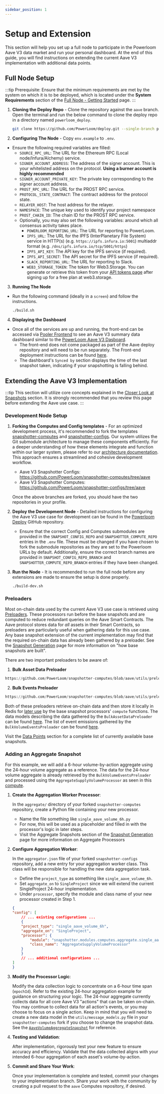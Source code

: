 ```yaml
---
sidebar_position: 1
---
```


# Setup and Extension

This section will help you set up a full node to participate in the Powerloom Aave V3 data market and run your personal dashboard. At the end of this guide, you will find instructions on extending the current Aave V3 implementation with additional data points.

## Full Node Setup

:::tip
Prerequisite: Ensure that the minimum requirements are met by the system on which it is to be deployed, which is located under the **System Requirements** section of the [Full Node - Getting Started](/docs/build-with-powerloom/snapshotter-node/full-node/getting-started.md) page.
:::

1. **Cloning the Deploy Repo** - Clone the repository against the `aave` branch. Open the terminal and run the below command to clone the deploy repo in a directory named `powerloom_deploy`. 
    ```bash
    git clone https://github.com/PowerLoom/deploy.git --single-branch powerloom_deploy --branch aave && cd powerloom_deploy
    ```

2. **Configuring The Node** - Copy `env.example` to `.env`.
- Ensure the following required variables are filled:
     - `SOURCE_RPC_URL`: The URL for the Ethereum RPC (Local node/Infura/Alchemy) service.
     - `SIGNER_ACCOUNT_ADDRESS`: The address of the signer account. This is your whitelisted address on the protocol. **Using a burner account is highly recommended**
     - `SIGNER_ACCOUNT_PRIVATE_KEY`: The private key corresponding to the signer account address.
     - `PROST_RPC_URL`: The URL for the PROST RPC service.
     - `PROTOCOL_STATE_CONTRACT`: The contract address for the protocol state.
     - `RELAYER_HOST`: The host address for the relayer.
     - `NAMESPACE`: The unique key used to identify your project namespace
     - `PROST_CHAIN_ID`: The chain ID for the PROST RPC service.
   - Optionally, you may also set the following variables:
     around which all consensus activity takes place.
     - `POWERLOOM_REPORTING_URL`: The URL for reporting to PowerLoom.
     - `IPFS_URL`: The URL for the IPFS (InterPlanetary File System) service in HTTP(s) (e.g. `https://ipfs.infura.io:5001`) multiaddr format (e.g. `/dns/ipfs.infura.io/tcp/5001/https`)
     - `IPFS_API_KEY`: The API key for the IPFS service (if required).
     - `IPFS_API_SECRET`: The API secret for the IPFS service (if required).
     - `SLACK_REPORTING_URL`: The URL for reporting to Slack.
     - `WEB3_STORAGE_TOKEN`: The token for Web3.Storage. You can generate or retrieve this token from your [API tokens page](https://web3.storage/tokens/?create=true) after signing up for a free plan at web3.storage.

3. **Running The Node**
- Run the following command (ideally in a `screen`) and follow the instructions.
    ```bash
    ./build.sh
    ```

4. **Displaying the Dashboard**
- Once all of the services are up and running, the front-end can be accessed via [Pooler Frontend](https://github.com/PowerLoom/pooler-frontend/tree/aave) to see an Aave V3 summary data dashboard similar to the [PowerLoom Aave V3 Dasboard](https://aave-v3.powerloom.io/).
    - The front-end does not come packaged as part of the Aave deploy repository and will need to be run separately. The Front-end deployment instructions can be found [here](https://github.com/PowerLoom/pooler-frontend/tree/aave?tab=readme-ov-file#powerloom-pooler-product).
    - The dashboard's `Synced by` section displays the time of the last snapshot taken, indicating if your snapshotting is falling behind.

## Extending the Aave V3 Implementation

:::tip
This section will utilize core concepts explained in the [Closer Look at Snapshots](/docs/build-with-powerloom/use-cases/existing-implementations/uniswap-dashboard/closer-look-at-snapshots) section. It is strongly recommended that you review this page before extending the Aave use case.
:::

### Development Node Setup

1. **Forking the Computes and Config templates** - For an optimized development process, it's recommended to fork the templates [snapshotter-computes](https://github.com/PowerLoom/snapshotter-computes/tree/aave) and [snapshotter-configs](https://github.com/PowerLoom/snapshotter-configs/tree/aave). Our system utilizes the Git submodule architecture to manage these components efficiently. For a deeper understanding of how these elements integrate and function within our larger system, please refer to our [architecture documentation](/docs/build-with-powerloom/snapshotter-node/architecture.md). This approach ensures a streamlined and cohesive development workflow.

   - Aave V3 Snapshotter Configs: https://github.com/PowerLoom/snapshotter-computes/tree/aave
   - Aave V3 Snapshotter Computes: https://github.com/PowerLoom/snapshotter-configs/tree/aave

   Once the above branches are forked, you should have the two repositories in your profile. 

2. **Deploy the Development Node** - Detailed instructions for configuring the Aave V3 use case for development can be found in the [Powerloom Deploy](https://github.com/PowerLoom/deploy/tree/aave?tab=readme-ov-file#instructions-for-code-contributors) GitHub repository.

    - Ensure that the correct Config and Computes submodules are provided in the `SNAPSHOT_CONFIG_REPO` and `SNAPSHOTTER_COMPUTE_REPO` entries in the `.env` file. These must be changed if you have chosen to fork the submodule repositories as they are set to the Powerloom URLs by default. Additionally, ensure the correct branch names are provided in `SNAPSHOT_CONFIG_REPO_BRANCH` and `SNAPSHOTTER_COMPUTE_REPO_BRANCH` entries if they have been changed.

3. **Run the Node** - It is recommended to run the full node before any extensions are made to ensure the setup is done properly.
    ```bash
    ./build-dev.sh
    ```
    
### Preloaders

Most on-chain data used by the current Aave V3 use case is retrieved using [Preloaders](docs/Protocol/Specifications/Snapshotter/preloading.md). These processors run before the base snapshots and are computed to reduce redundant queries on the Aave Smart Contracts. The Aave protocol stores data for *all* assets in their Smart Contracts, so preloaders are particularly useful when gathering data for this use case. Any base snapshot extension of the current implementation may find that the required on-chain data has already been gathered by a preloader. See the [Snapshot Generation](docs/Protocol/Specifications/Snapshotter/snapshot-build.md) page for more information on "how base snapshots are built".

There are two important preloaders to be aware of:

1. **Bulk Asset Data Preloader**
```python reference
https://github.com/PowerLoom/snapshotter-computes/blob/aave/utils/preloaders/asset_data/preloader.py#L10-L34
```

2. **Bulk Events Preloader**
```python reference
https://github.com/PowerLoom/snapshotter-computes/blob/aave/utils/preloaders/volume_events/preloader.py#L9-L33
```

Both of these preloaders retrieve on-chain data and then store it locally in Redis for [later use](https://github.com/PowerLoom/snapshotter-computes/blob/aave/utils/core.py#L93-L121) by the base snapshot processors' `compute` functions. The data models describing the data gathered by the `BulkAssetDataPreloader` can be found [here](https://github.com/PowerLoom/snapshotter-computes/blob/aave/utils/models/data_models.py#L9-L45). The list of event emissions gathered by the `BulkVolumeEventsPreloader` can be found [here](https://github.com/PowerLoom/snapshotter-computes/blob/aave/utils/models/data_models.py#L9-L45).

Visit the [Data Points](/docs/build-with-powerloom/use-cases/existing-implementations/aavev3-dashboard/data-points.md) section for a complete list of currently available base snapshots. 

### Adding an Aggregate Snapshot

For this example, we will add a 6-hour volume-by-action aggregate using the 24-hour volume aggregate as a reference. The data for the 24-hour volume aggregate is already retrieved by the `BulkVolumeEventsPreloader` and processed using the `AggregateSupplyVolumeProcessor` as seen in this [compute](https://github.com/PowerLoom/snapshotter-computes/blob/aave/aggregate/single_aave_volume_24h.py#L108).

1. **Create the Aggregation Worker Processor**:

    In the `aggregate/` directory of your forked `snapshotter-computes` repository, create a Python file containing your new processor.
    - Name the file something like `single_aave_volume_6h.py`
    - For now, this will be used as a placeholder and filled in with the processor's logic in later steps.
    - Visit the Aggregate Snapshots section of the [Snapshot Generation](docs/Protocol/Specifications/Snapshotter/snapshot-build.md) page for more information on Aggregate Processors

2. **Configure Aggregation Worker**:

   In the `aggregator.json` file of your forked `snapshotter-configs` repository, add a new entry for your aggregation worker class. This class will be responsible for handling the new data aggregation task.
   - Define the `project_type` as something like `single_aave_volume_6h`.
   - Set `aggregate_on` to `SingleProject` since we will extend the current SingleProject 24-hour implementation.
   - Under `processor`, specify the module and class name of your new processor created in Step 1.

    ```json 
    {
    "config": [
        // ... existing configurations ...
        {
        "project_type": "single_aave_volume_6h",
        "aggregate_on": "SingleProject",
        "processor": {
            "module": "snapshotter.modules.computes.aggregate.single_aave_volume_6h",
            "class_name": "AggregateSupplyVolumeProcessor"
        }
        }
        // ... additional configurations ...
    ]
    }
    ```

3. **Modify the Processor Logic**:

    Modify the data collection logic to concentrate on a 6-hour time span (`epochId`). Refer to the existing 24-hour aggregation example for guidance on structuring your logic. The 24-hour aggregate currently collects data for all core Aave V3 "actions" that can be taken on-chain. You may continue to collect data for all action's events, or you may choose to focus on a single action. Keep in mind that you will need to create a new data model in the `utils/message_models.py` file in your `snapshotter-computes` fork if you choose to change the snapshot data. See the [`AaveVolumeAggregateSnapshot`](https://github.com/PowerLoom/snapshotter-computes/blob/aave/utils/models/message_models.py#L101-L107) for reference.

4. **Testing and Validation**:

   After implementation, rigorously test your new feature to ensure accuracy and efficiency. Validate that the data collected aligns with your intended 6-hour aggregation of each asset's volume-by-action.

5. **Commit and Share Your Work**:

   Once your implementation is complete and tested, commit your changes to your implementation branch. Share your work with the community by creating a pull request to the `aave` Computes repository, if desired.

